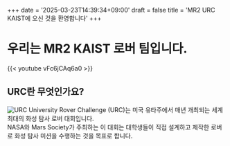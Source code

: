 +++
date = '2025-03-23T14:39:34+09:00'
draft = false
title = 'MR2 URC KAIST에 오신 것을 환영합니다'
+++

# 우리는 MR2 KAIST 로버 팀입니다.

{{< youtube vFc6jCAq6a0 >}}

## URC란 무엇인가요?
![URC](/images/urc.jpg)
University Rover Challenge (URC)는 미국 유타주에서 매년 개최되는 세계 최대의 화성 탐사 로버 대회입니다.  
NASA와 Mars Society가 주최하는 이 대회는 대학생들이 직접 설계하고 제작한 로버로 화성 탐사 미션을 수행하는 것을 목표로 합니다.
